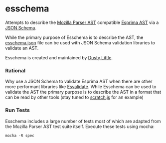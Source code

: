 esschema
========

Attempts to describe the [Mozilla Parser AST](https://developer.mozilla.org/en-US/docs/Mozilla/Projects/SpiderMonkey/Parser_API) compatible [Esprima AST](http://esprima.org/doc/index.html#ast) via a
[JSON Schema](http://json-schema.org/).

While the primary purpose of Esschema is to describe the AST, the [esschema.json](http://esschema/esschema.json) file can be used with JSON Schema validation libraries to validate an AST.

Esschema is created and maintained by [Dusty Little](http://twitter.com/noisypebble).

### Rational

Why use a JSON Schema to validate Esprima AST when there are other more performant libraries like [Esvalidate](https://github.com/duereg/esvalidate). While Esschema can be used to validate the AST the primary purpose is to describe the AST in a format that can be read by other tools (stay tuned to [scratch.js](https://github.com/toyatech/scratchjs) for an example) 

### Run Tests

Esschema includes a large number of tests most of which are adapted from the Mozilla Parser AST test suite itself. Execute these tests using mocha:

```
mocha -R spec
```
